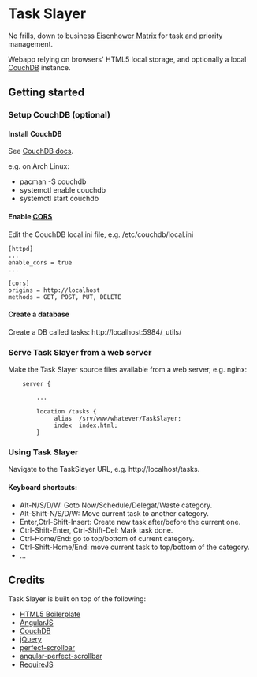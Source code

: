 # Task Slayer

No frills, down to business [Eisenhower Matrix](http://en.wikipedia.org/wiki/Time_management#The_Eisenhower_Method) for task and priority management.

Webapp relying on browsers' HTML5 local storage, and optionally a local [CouchDB](http://couchdb.apache.org/) instance.


## Getting started

### Setup CouchDB (optional)

#### Install CouchDB

See [CouchDB docs](http://docs.couchdb.org/en/latest/install/index.html).

e.g. on Arch Linux:
* pacman -S couchdb
* systemctl enable couchdb
* systemctl start couchdb

#### Enable [CORS](http://wiki.apache.org/couchdb/CORS)

Edit the CouchDB local.ini file, e.g. /etc/couchdb/local.ini

````
[httpd]
...
enable_cors = true
...

[cors]
origins = http://localhost
methods = GET, POST, PUT, DELETE
````

#### Create a database

Create a DB called tasks: http://localhost:5984/_utils/

### Serve Task Slayer from a web server

Make the Task Slayer source files available from a web server, e.g. nginx:

```Nginx
    server {

        ...

        location /tasks {
             alias  /srv/www/whatever/TaskSlayer;
             index  index.html;
        }
```

### Using Task Slayer

Navigate to the TaskSlayer URL, e.g. http://localhost/tasks.

#### Keyboard shortcuts:

* Alt-N/S/D/W: Goto Now/Schedule/Delegat/Waste category.
* Alt-Shift-N/S/D/W: Move current task to another category.
* Enter,Ctrl-Shift-Insert: Create new task after/before the current one.
* Ctrl-Shift-Enter, Ctrl-Shift-Del: Mark task done.
* Ctrl-Home/End: go to top/bottom of current category.
* Ctrl-Shift-Home/End: move current task to top/bottom of the category.
* ...

## Credits

Task Slayer is built on top of the following:

- [HTML5 Boilerplate](http://html5boilerplate.com)
- [AngularJS](https://angularjs.org/)
- [CouchDB](http://couchdb.apache.org/)
- [jQuery](http://jquery.com/)
- [perfect-scrollbar](http://noraesae.github.io/perfect-scrollbar/)
- [angular-perfect-scrollbar](https://github.com/itsdrewmiller/angular-perfect-scrollbar)
- [RequireJS](http://requirejs.org/)
